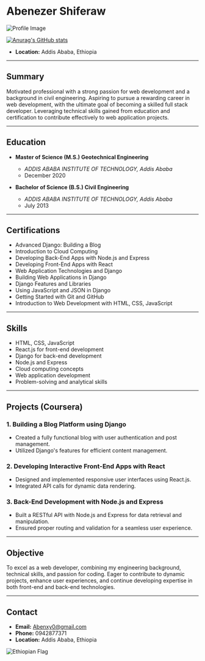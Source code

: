 # Abenezer Shiferaw

![Profile Image](profile_image.jpg)

[![Anurag's GitHub stats](https://github-readme-stats.vercel.app/api?username=ab3nxy)](https://github.com/anuraghazra/github-readme-stats)

- **Location:** Addis Ababa, Ethiopia

---

## Summary

Motivated professional with a strong passion for web development and a background in civil engineering. Aspiring to pursue a rewarding career in web development, with the ultimate goal of becoming a skilled full stack developer. Leveraging technical skills gained from education and certification to contribute effectively to web application projects.

---

## Education

- **Master of Science (M.S.) Geotechnical Engineering**
  - *ADDIS ABABA INSTITUTE OF TECHNOLOGY, Addis Ababa*
  - December 2020

- **Bachelor of Science (B.S.) Civil Engineering**
  - *ADDIS ABABA INSTITUTE OF TECHNOLOGY, Addis Ababa*
  - July 2013

---

## Certifications

- Advanced Django: Building a Blog
- Introduction to Cloud Computing
- Developing Back-End Apps with Node.js and Express
- Developing Front-End Apps with React
- Web Application Technologies and Django
- Building Web Applications in Django
- Django Features and Libraries
- Using JavaScript and JSON in Django
- Getting Started with Git and GitHub
- Introduction to Web Development with HTML, CSS, JavaScript

---

## Skills

- HTML, CSS, JavaScript
- React.js for front-end development
- Django for back-end development
- Node.js and Express
- Cloud computing concepts
- Web application development
- Problem-solving and analytical skills

---

## Projects (Coursera)

### 1. Building a Blog Platform using Django
- Created a fully functional blog with user authentication and post management.
- Utilized Django's features for efficient content management.

### 2. Developing Interactive Front-End Apps with React
- Designed and implemented responsive user interfaces using React.js.
- Integrated API calls for dynamic data rendering.

### 3. Back-End Development with Node.js and Express
- Built a RESTful API with Node.js and Express for data retrieval and manipulation.
- Ensured proper routing and validation for a seamless user experience.

---

## Objective

To excel as a web developer, combining my engineering background, technical skills, and passion for coding. Eager to contribute to dynamic projects, enhance user experiences, and continue developing expertise in both front-end and back-end technologies.

---

## Contact

- **Email:** Abenxy0@gmail.com
- **Phone:** 0942877371
- **Location:** Addis Ababa, Ethiopia

![Ethiopian Flag](ethiopian_flag.jpg)
